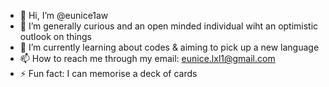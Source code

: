 - 👋 Hi, I’m @eunice1aw
- 👀 I’m generally curious and an open minded individual wiht an optimistic outlook on things 
- 🌱 I’m currently learning about codes & aiming to pick up a new language
- 📫 How to reach me through my email: eunice.lxl1@gmail.com
- ⚡ Fun fact: I can memorise a deck of cards

<!---
eunice1aw/eunice1aw is a ✨ special ✨ repository because its `README.md` (this file) appears on your GitHub profile.
You can click the Preview link to take a look at your changes.
--->

